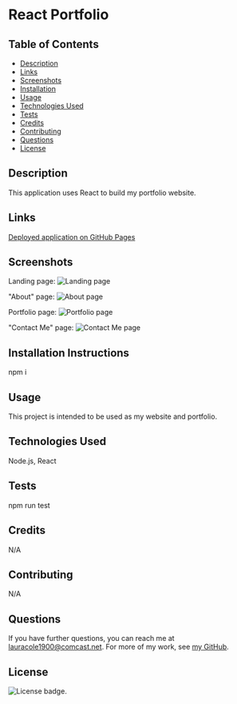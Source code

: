 # React Portfolio

## Table of Contents

* [Description](#description)
* [Links](#links)
* [Screenshots](#screenshots)
* [Installation](#installation)
* [Usage](#usage)
* [Technologies Used](#technologies)
* [Tests](#tests)
* [Credits](#credits)
* [Contributing](#contributing)
* [Questions](#questions)
* [License](#license)

## Description

This application uses React to build my portfolio website.

## Links

[Deployed application on GitHub Pages](https://lauracole1900.github.io/react-portfolio/)

## Screenshots

Landing page:
![Landing page](src/assets/images/rp-landing-page-screenshot.png)

"About" page:
![About page](src/assets/images/rp-about-page-screenshot.png)

Portfolio page:
![Portfolio page](src/assets/images/rp-portfolio-page-screenshot.png)

"Contact Me" page:
![Contact Me page](src/assets/images/rp-contact-page-screenshot.png)

## Installation Instructions

npm i

## Usage

This project is intended to be used as my website and portfolio.

## Technologies Used

Node.js, React

## Tests

npm run test

## Credits

N/A

## Contributing

N/A

## Questions

If you have further questions, you can reach me at lauracole1900@comcast.net. For more of my work, see [my GitHub](https://github.com/LauraCole1900).

## License

![License badge](https://img.shields.io/badge/license-MIT-brightgreen).
